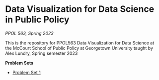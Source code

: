 # Data Visualization for Data Science in Public Policy
*PPOL 563, Spring 2023*

This is the repository for PPOL563 Data Visualization for Data Science at the McCourt School of Public Policy at Georgetown University taught by Alex Lundry, Spring semester 2023

**Problem Sets**

- [Problem Set 1](https://alexlundry.github.io/ppol563-spring23/psets/ppol563_spring23_pset1.html)
